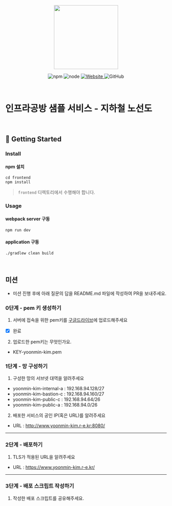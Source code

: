 <p align="center">
    <img width="200px;" src="https://raw.githubusercontent.com/woowacourse/atdd-subway-admin-frontend/master/images/main_logo.png"/>
</p>
<p align="center">
  <img alt="npm" src="https://img.shields.io/badge/npm-%3E%3D%205.5.0-blue">
  <img alt="node" src="https://img.shields.io/badge/node-%3E%3D%209.3.0-blue">
  <a href="https://edu.nextstep.camp/c/R89PYi5H" alt="nextstep atdd">
    <img alt="Website" src="https://img.shields.io/website?url=https%3A%2F%2Fedu.nextstep.camp%2Fc%2FR89PYi5H">
  </a>
  <img alt="GitHub" src="https://img.shields.io/github/license/next-step/atdd-subway-service">
</p>

<br>

# 인프라공방 샘플 서비스 - 지하철 노선도

<br>

## 🚀 Getting Started

### Install
#### npm 설치
```
cd frontend
npm install
```
> `frontend` 디렉토리에서 수행해야 합니다.

### Usage
#### webpack server 구동
```
npm run dev
```
#### application 구동
```
./gradlew clean build
```
<br>

## 미션

* 미션 진행 후에 아래 질문의 답을 README.md 파일에 작성하여 PR을 보내주세요.

### 0단계 - pem 키 생성하기

1. 서버에 접속을 위한 pem키를 [구글드라이브](https://drive.google.com/drive/folders/1dZiCUwNeH1LMglp8dyTqqsL1b2yBnzd1?usp=sharing)에 업로드해주세요
* [x] 완료
2. 업로드한 pem키는 무엇인가요.
* KEY-yoonmin-kim.pem
### 1단계 - 망 구성하기
1. 구성한 망의 서브넷 대역을 알려주세요
- yoonmin-kim-internal-a : 192.168.94.128/27
- yoonmin-kim-bastion-c : 192.168.94.160/27
- yoonmin-kim-public-c : 192.168.94.64/26
- yoonmin-kim-public-a : 192.168.94.0/26

2. 배포한 서비스의 공인 IP(혹은 URL)를 알려주세요

- URL : http://www.yoonmin-kim.r-e.kr:8080/



---

### 2단계 - 배포하기
1. TLS가 적용된 URL을 알려주세요

- URL : https://www.yoonmin-kim.r-e.kr/

---

### 3단계 - 배포 스크립트 작성하기

1. 작성한 배포 스크립트를 공유해주세요.


